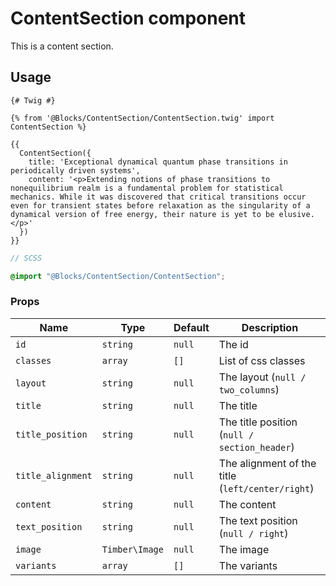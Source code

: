# ContentSection component

This is a content section.

## Usage

```twig
{# Twig #}

{% from '@Blocks/ContentSection/ContentSection.twig' import ContentSection %}

{{
  ContentSection({
    title: 'Exceptional dynamical quantum phase transitions in periodically driven systems',
    content: '<p>Extending notions of phase transitions to nonequilibrium realm is a fundamental problem for statistical mechanics. While it was discovered that critical transitions occur even for transient states before relaxation as the singularity of a dynamical version of free energy, their nature is yet to be elusive.</p>'
  })
}}
```

```scss
// SCSS

@import "@Blocks/ContentSection/ContentSection";
```

### Props

| Name              | Type           | Default | Description                                      |
| ----------------- | -------------- | ------- | ------------------------------------------------ |
| `id`              | `string`       | `null`  | The id                                           |
| `classes`         | `array`        | `[]`    | List of css classes                              |
| `layout`          | `string`       | `null`  | The layout (`null / two_columns`)                |
| `title`           | `string`       | `null`  | The title                                        |
| `title_position`  | `string`       | `null`  | The title position (`null / section_header`)     |
| `title_alignment` | `string`       | `null`  | The alignment of the title (`left/center/right`) |
| `content`         | `string`       | `null`  | The content                                      |
| `text_position`   | `string`       | `null`  | The text position (`null / right`)               |
| `image`           | `Timber\Image` | `null`  | The image                                        |
| `variants`        | `array`        | `[]`    | The variants                                     |
